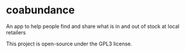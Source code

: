 # coabundance
An app to help people find and share what is in and out of stock at local retailers

This project is open-source under the GPL3 license.
